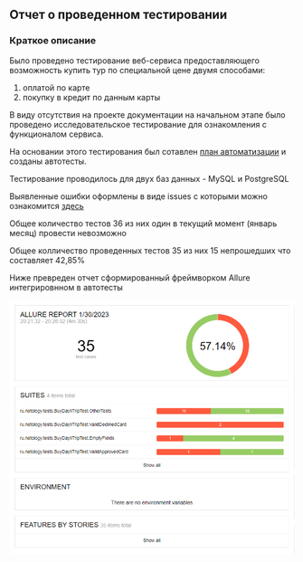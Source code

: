## Отчет о проведенном тестировании
### Краткое описание
Было проведено тестирование веб-сервиса предоставляющего возможность купить тур по специальной цене двумя способами:
1. оплатой по карте 
2. покупку в кредит по данным карты

В виду отсутствия на проекте документации на начальном этапе было проведено исследовательское тестирование для ознакомления с функционалом сервиса.

На основании этого тестирования был сотавлен [план автоматизации](/docs/Plan.md) и созданы автотесты.

Тестирование проводилось для двух баз данных - MySQL и PostgreSQL

Выявленные ошибки оформлены в виде issues с которыми можно ознакомится [здесь](https://github.com/alex311271/Thesis_project/issues)

Общее количество тестов 36 из них один в текущий момент (январь месяц) провести невозможно 

Общее колличество проведенных тестов 35 из них 15 непрошедших что составляет 42,85%

Ниже превреден отчет сформированный фреймворком Allure интегрировнном в автотесты

![Отчет Allure](/docs/pictures/Allure%20Report.png)